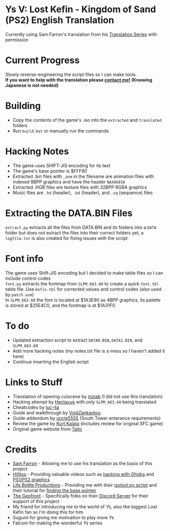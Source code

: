 # Ys V: Lost Kefin - Kingdom of Sand (PS2) English Translation
Currently using Sam Farron's translation from his [Translation Series](https://www.youtube.com/watch?v=LfZZPwIdhzg&list=PLoD4gkRCJkUcgfpU5puBqYy5DX-RJK--b) with permission

# Current Progress
Slowly reverse-engineering the script files so I can make tools.  
**If you want to help with the translation please [contact me!](https://kaisaan.github.io/pages/contact) (Knowing Japanese is not needed)**

# Building
- Copy the contents of the game's .iso into the `extracted` and `translated` folders
- Run `build.bat` or manually run the commands

# Hacking Notes
- The game uses SHIFT-JIS encoding for its text
- The game's base pointer is $FFF80
- Extracted .bin files with `_anm` in the filename are animation files with indexed 8BPP graphics and have the header `NAXA5010`
- Extracted .HGB files are texture files with 32BPP RGBA graphics
- Music files are `.hd` (header), `.bd` (header), and `.sq` (sequence) files

# Extracting the DATA.BIN Files
`extract.py` extracts all the files from DATA.BIN and its folders into a `DATA` folder but does not extract the files into their correct folders yet, a `logfile.txt` is also created for fixing issues with the script

# Font info
The game uses Shift-JIS encoding but I decided to make table files so I can include control codes  
`font.py` extracts the fontmap from `SLPM_663.60` to create a quick `font.tbl` table file. Use `kefin.tbl` for corrected values and control codes (also used by `patch.asm`)  
In `SLPM_663.60` the font is located at $1A3E90 as 4BPP graphics, its palette is stored at $25E4C0, and the fontmap is at $1A31F0  

# To do
- Updated extraction script to extract `DATA0.BIN`, `DATA1.BIN`, and `SLPM_663.60`
- Add more hacking notes (my notes.txt file is a mess so I haven't added it here)
- Continue inserting the English script

# Links to Stuff
- Translation of opening cutscene by [mziab](https://www.romhacking.net/forum/index.php?topic=28379.0) (I did not use this translation)
- Hacking attempt by [Hectavus](https://zenhax.com/viewtopic.php@t=15249.html) with only `SLPM_663.60` being translated
- Cheatcodes by [luc-ita](https://gamehacking.org/game/100384)
- Guide and walkthrough by [VoidZankantou](https://gamefaqs.gamespot.com/ps2/921272-ys-v-lost-kefin-kingdom-of-sand/faqs/44007)
- Guide addendum by [uncle5555](https://gamefaqs.gamespot.com/ps2/921272-ys-v-lost-kefin-kingdom-of-sand/answers/71872-help-with-getting-into-the-south-tower) (South Tower enterance requirements)
- Review the game by [Kurt Kalata](http://www.hardcoregaming101.net/ys-v-ushinawareta-suna-no-miyako-kefin/) (includes review for original SFC game)
- Original game website from [Taito](https://web.archive.org/web/20070804063125/http://www.taito.co.jp/d3/cp/ys/ys5/)

# Credits
- [Sam Farron](https://www.youtube.com/@samfarron) - Allowing me to use his translation as the basis of this project
- [Hilltop](https://x.com/HilltopWorks) - Providing valuable videos such as [hacking with Ghidra](https://youtu.be/qCEZC3cPc1s) and [PS1/PS2 graphics](https://youtu.be/lePKUCYakqM)
- [Life Bottle Productions](https://www.lifebottle.org/#/) - Providing me with their [isotool.py script](https://github.com/lifebottle/PythonLib/blob/main/isotool.py) and their tutorial for [finding the base pointer](https://youtu.be/q5aEj-aSw50)
- [The Geofront](https://geofront.esterior.net/) - Specifically folks on their [Discord Server](https://discord.gg/sXx2Ck6Cxn) for their support of this project
- My friend for introducing me to the world of *Ys*, also the biggest Lost Kefin fan so I'm doing this for him
- Sugunii for giving me motivation to play more *Ys*
- Falcom for making the wonderful *Ys* series
